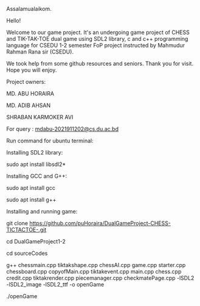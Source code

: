 Assalamualaikom.

Hello!

Welcome to our game project. It's an undergoing game project of CHESS and TIK-TAK-TOE dual game using SDL2 library, c and c++ programming language for CSEDU 1-2 semester FoP project instructed by Mahmudur Rahman Rana sir (CSEDU).

We took help from some github resources and seniors. Thank you for visit. Hope you will enjoy.

Project owners:

MD. ABU HORAIRA

MD. ADIB AHSAN

SHRABAN KARMOKER AVI

For query : mdabu-2021911202@cs.du.ac.bd

Run command for ubuntu terminal:

Installing SDL2 library:

sudo apt install libsdl2*

Installing GCC and G++:

sudo apt install gcc

sudo apt install g++

Installing and running game:

git clone https://github.com/puHoraira/DualGameProject-CHESS-TICTACTOE-.git

cd DualGameProject1-2

cd sourceCodes

g++ chessmain.cpp tiktakshape.cpp chessAI.cpp game.cpp starter.cpp chessboard.cpp copyofMain.cpp tiktakevent.cpp main.cpp chess.cpp credit.cpp tiktakrender.cpp piecemanager.cpp checkmatePage.cpp -lSDL2 -lSDL2_image -lSDL2_ttf -o openGame

./openGame
